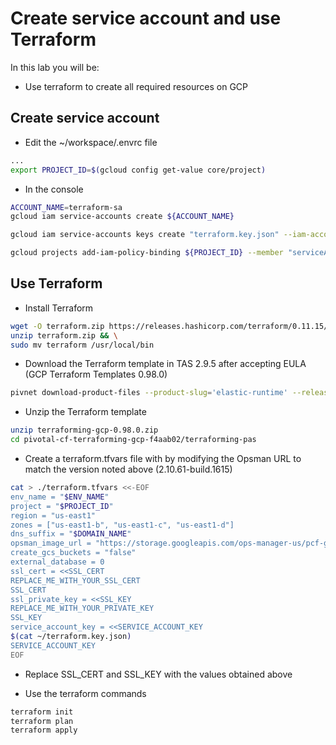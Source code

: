 # Create service account and use Terraform

In this lab you will be:

- Use terraform to create all required resources on GCP

## Create service account

- Edit the ~/workspace/.envrc file

```bash
...
export PROJECT_ID=$(gcloud config get-value core/project)
```

- In the console

```bash
ACCOUNT_NAME=terraform-sa
gcloud iam service-accounts create ${ACCOUNT_NAME}

gcloud iam service-accounts keys create "terraform.key.json" --iam-account "${ACCOUNT_NAME}@${PROJECT_ID}.iam.gserviceaccount.com"

gcloud projects add-iam-policy-binding ${PROJECT_ID} --member "serviceAccount:${ACCOUNT_NAME}@${PROJECT_ID}.iam.gserviceaccount.com" --role 'roles/owner'
```

## Use Terraform

- Install Terraform

```bash
wget -O terraform.zip https://releases.hashicorp.com/terraform/0.11.15/terraform_0.11.15_linux_amd64.zip && \
unzip terraform.zip && \
sudo mv terraform /usr/local/bin 
```

- Download the Terraform template in TAS 2.9.5 after accepting EULA (GCP Terraform Templates 0.98.0)

```bash
pivnet download-product-files --product-slug='elastic-runtime' --release-version='2.9.5' --product-file-id=697856
```

- Unzip the Terraform template

```bash
unzip terraforming-gcp-0.98.0.zip
cd pivotal-cf-terraforming-gcp-f4aab02/terraforming-pas
```

- Create a terraform.tfvars file with by modifying the Opsman URL to match the version noted above (2.10.61-build.1615)

```bash
cat > ./terraform.tfvars <<-EOF
env_name = "$ENV_NAME"
project = "$PROJECT_ID"
region = "us-east1"
zones = ["us-east1-b", "us-east1-c", "us-east1-d"]
dns_suffix = "$DOMAIN_NAME"
opsman_image_url = "https://storage.googleapis.com/ops-manager-us/pcf-gcp-2.10.61-build.1615.tar.gz"
create_gcs_buckets = "false"
external_database = 0
ssl_cert = <<SSL_CERT
REPLACE_ME_WITH_YOUR_SSL_CERT
SSL_CERT
ssl_private_key = <<SSL_KEY
REPLACE_ME_WITH_YOUR_PRIVATE_KEY
SSL_KEY
service_account_key = <<SERVICE_ACCOUNT_KEY
$(cat ~/terraform.key.json)
SERVICE_ACCOUNT_KEY
EOF
```

- Replace SSL_CERT and SSL_KEY with the values obtained above 

- Use the terraform commands

```bash
terraform init
terraform plan
terraform apply
```
